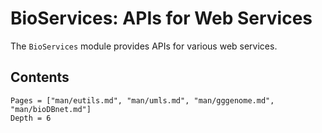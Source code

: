 # BioServices: APIs for Web Services

The `BioServices` module provides APIs for various web services.

## Contents

```@contents
Pages = ["man/eutils.md", "man/umls.md", "man/gggenome.md", "man/bioDBnet.md"]
Depth = 6
```
